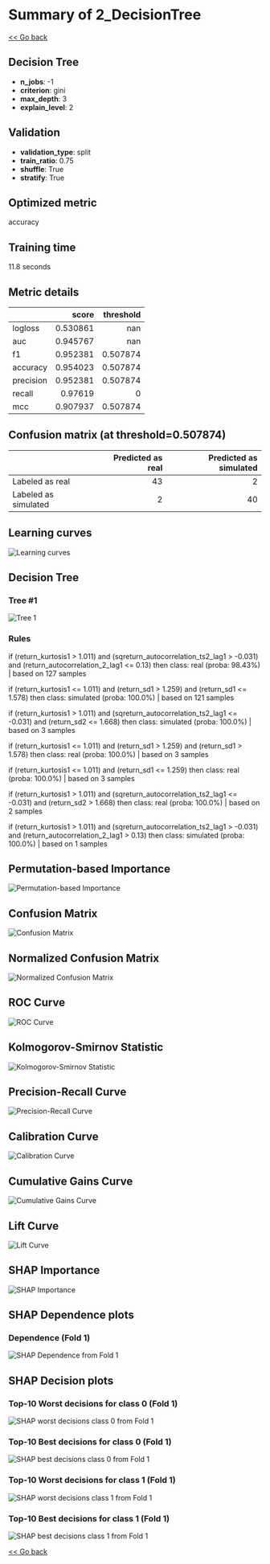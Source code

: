 # Summary of 2_DecisionTree

[<< Go back](../README.md)


## Decision Tree
- **n_jobs**: -1
- **criterion**: gini
- **max_depth**: 3
- **explain_level**: 2

## Validation
 - **validation_type**: split
 - **train_ratio**: 0.75
 - **shuffle**: True
 - **stratify**: True

## Optimized metric
accuracy

## Training time

11.8 seconds

## Metric details
|           |    score |   threshold |
|:----------|---------:|------------:|
| logloss   | 0.530861 |  nan        |
| auc       | 0.945767 |  nan        |
| f1        | 0.952381 |    0.507874 |
| accuracy  | 0.954023 |    0.507874 |
| precision | 0.952381 |    0.507874 |
| recall    | 0.97619  |    0        |
| mcc       | 0.907937 |    0.507874 |


## Confusion matrix (at threshold=0.507874)
|                      |   Predicted as real |   Predicted as simulated |
|:---------------------|--------------------:|-------------------------:|
| Labeled as real      |                  43 |                        2 |
| Labeled as simulated |                   2 |                       40 |

## Learning curves
![Learning curves](learning_curves.png)

## Decision Tree 

### Tree #1
![Tree 1](learner_fold_0_tree.svg)

### Rules

if (return_kurtosis1 > 1.011) and (sqreturn_autocorrelation_ts2_lag1 > -0.031) and (return_autocorrelation_2_lag1 <= 0.13) then class: real (proba: 98.43%) | based on 127 samples

if (return_kurtosis1 <= 1.011) and (return_sd1 > 1.259) and (return_sd1 <= 1.578) then class: simulated (proba: 100.0%) | based on 121 samples

if (return_kurtosis1 > 1.011) and (sqreturn_autocorrelation_ts2_lag1 <= -0.031) and (return_sd2 <= 1.668) then class: simulated (proba: 100.0%) | based on 3 samples

if (return_kurtosis1 <= 1.011) and (return_sd1 > 1.259) and (return_sd1 > 1.578) then class: real (proba: 100.0%) | based on 3 samples

if (return_kurtosis1 <= 1.011) and (return_sd1 <= 1.259) then class: real (proba: 100.0%) | based on 3 samples

if (return_kurtosis1 > 1.011) and (sqreturn_autocorrelation_ts2_lag1 <= -0.031) and (return_sd2 > 1.668) then class: real (proba: 100.0%) | based on 2 samples

if (return_kurtosis1 > 1.011) and (sqreturn_autocorrelation_ts2_lag1 > -0.031) and (return_autocorrelation_2_lag1 > 0.13) then class: simulated (proba: 100.0%) | based on 1 samples





## Permutation-based Importance
![Permutation-based Importance](permutation_importance.png)
## Confusion Matrix

![Confusion Matrix](confusion_matrix.png)


## Normalized Confusion Matrix

![Normalized Confusion Matrix](confusion_matrix_normalized.png)


## ROC Curve

![ROC Curve](roc_curve.png)


## Kolmogorov-Smirnov Statistic

![Kolmogorov-Smirnov Statistic](ks_statistic.png)


## Precision-Recall Curve

![Precision-Recall Curve](precision_recall_curve.png)


## Calibration Curve

![Calibration Curve](calibration_curve_curve.png)


## Cumulative Gains Curve

![Cumulative Gains Curve](cumulative_gains_curve.png)


## Lift Curve

![Lift Curve](lift_curve.png)



## SHAP Importance
![SHAP Importance](shap_importance.png)

## SHAP Dependence plots

### Dependence (Fold 1)
![SHAP Dependence from Fold 1](learner_fold_0_shap_dependence.png)

## SHAP Decision plots

### Top-10 Worst decisions for class 0 (Fold 1)
![SHAP worst decisions class 0 from Fold 1](learner_fold_0_shap_class_0_worst_decisions.png)
### Top-10 Best decisions for class 0 (Fold 1)
![SHAP best decisions class 0 from Fold 1](learner_fold_0_shap_class_0_best_decisions.png)
### Top-10 Worst decisions for class 1 (Fold 1)
![SHAP worst decisions class 1 from Fold 1](learner_fold_0_shap_class_1_worst_decisions.png)
### Top-10 Best decisions for class 1 (Fold 1)
![SHAP best decisions class 1 from Fold 1](learner_fold_0_shap_class_1_best_decisions.png)

[<< Go back](../README.md)
